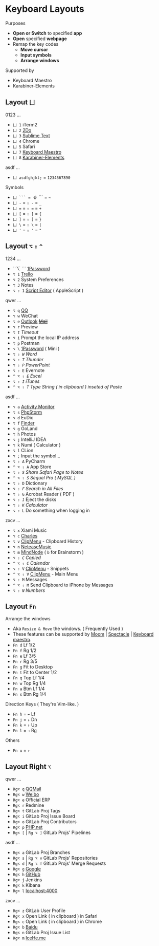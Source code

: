 # Keyboard Layouts

Purposes

* **Open or Switch** to specified **app**
* **Open** specified **webpage**
* Remap the key codes
  * **Move cursor**
  * **Input symbols**
  * **Arrange windows**

Supported by

* Keyboard Maestro
* Karabiner-Elements

## Layout `凵`

0123 …

* `凵 1` iTerm2
* `凵 2` [2Do](keyboard-layouts.md#2Do)
* `凵 3` [Sublime Text](keyboard-layouts.md#Sublime-Text)
* `凵 4` Chrome
* `凵 5` Safari
* `凵 7` [Keyboard Maestro](keyboard-layouts.md#Keyboard-Maestro)
* `凵 8` [Karabiner-Elements](keyboard-layouts.md#Karabiner-Elements)

asdf …

* `凵 asdfghjkl;` = `1234567890`

Symbols

* ``凵 ``` = ``⇧ ``` = `~`
* `凵 -` = `⇧ -` = `_`
* `凵 =` = `⇧ =` = `+`
* `凵 [` = `⇧ [` = `{`
* `凵 ]` = `⇧ ]` = `}`
* `凵 \` = `⇧ \` = `|`
* `凵 '` = `⇧ '` = `"`

## Layout `⌥` `⇧` `^`

1234 …

* ``⌥ ``` [1Password](keyboard-layouts.md#1Password)
* `⌥ 1` [Trello](keyboard-layouts.md#Trello)
* `⌥ 2` System Preferences
* `⌥ 3` Notes
* `⌥ ⇧ 1` [Script Editor](keyboard-layouts.md#Script-Editor) \( AppleScript \)

qwer …

* `⌥ q` [QQ](keyboard-layouts.md#QQ)
* `⌥ w` WeChat
* `⌥ e` [Outlook](keyboard-layouts.md#Outlook) [~~Mail~~](keyboard-layouts.md#Mail)
* `⌥ r` Preview
* _`⌥ t` Timeout_
* `⌥ i` Prompt the local IP address
* `⌥ p` Postman
* `⌥ \` [1Password](keyboard-layouts.md#1Password) \( Mini \)
* _`⌥ ⇧ W` Word_
* _`⌥ ⇧ T` Thunder_
* _`⌥ ⇧ P` PowerPoint_
* `⌥ ⇧ E` Evernote
* _`^ ⌥ ⇧ E` Excel_
* _`⌥ ⇧ I` iTunes_
* _`^ ⌥ ⇧ T` Type String \( in clipboard \) inseted of Paste_

asdf …

* `⌥ a` [Activity Monitor](keyboard-layouts.md#Activity-Monitor)
* `⌥ s` [PhpStorm](keyboard-layouts.md#PhpStorm)
* `⌥ d` EuDic
* `⌥ f` [Finder](keyboard-layouts.md#Finder)
* `⌥ g` GoLand
* `⌥ h` Photos
* `⌥ j` IntelliJ IDEA
* `⌥ k` Numi \( Calculator \)
* `⌥ l` CLion
* `⌥ ;` Input the symbol `…`
* `⌥ ⇧ A` PyCharm
* `^ ⌥ ⇧ A` App Store
* _`⌥ ⇧ S` Share Safari Page to Notes_
* _`^ ⌥ ⇧ S` Sequel Pro \( MySQL \)_
* `⌥ ⇧ D` Dictionary
* _`⌥ ⇧ F` Search in All Files_
* `⌥ ⇧ G` Acrobat Reader \( PDF \)
* `⌥ ⇧ J` Eject the disks
* _`⌥ ⇧ K` Calculator_
* `⌥ ⇧ L` Do something when logging in

zxcv …

* `⌥ x` Xiami Music
* `⌥ c` [Charles](keyboard-layouts.md#Charles)
* `⌥ v` [ClipMenu](keyboard-layouts.md#ClipMenu) - Clipboard History
* `⌥ n` [NeteaseMusic](keyboard-layouts.md#NeteaseMusic)
* `⌥ m` [MindNode](keyboard-layouts.md#MindNode) \( `b` for Brainstorm \)
* _`⌥ ⇧ C` Copied_
* _`^ ⌥ ⇧ C` Calendar_
* `⌥ ⇧ V` [ClipMenu](keyboard-layouts.md#ClipMenu) - Snippets
* `^ ⌥ ⇧ V` [ClipMenu](keyboard-layouts.md#ClipMenu) - Main Menu
* `⌥ ⇧ M` Messages
* `^ ⌥ ⇧ M` Send Clipboard to iPhone by Messages
* _`⌥ ⇧ N` Numbers_

## Layout `Fn`

Arrange the windows

* Aka `Resize & Move` the windows. \( Frequently Used \)
* These features can be supported by [Moom](https://manytricks.com/moom/) \| [Spectacle](https://www.spectacleapp.com/) \| [Keyboard maestro](keyboard-layouts.md#Keyboard-maestro).
* `Fn d` Lf 1/2
* `Fn f` Rg 1/2
* `Fn e` Lf 3/5
* `Fn r` Rg 3/5
* `Fn g` Fit to Desktop
* `Fn t` Fit to Center 1/2
* `Fn q` Top Lf 1/4
* `Fn w` Top Rg 1/4
* `Fn a` Btm Lf 1/4
* `Fn s` Btm Rg 1/4

Direction Keys \( They're Vim-like. \)

* `Fn h` = `←` Lf
* `Fn j` = `↓` Dn
* `Fn k` = `↑` Up
* `Fn l` = `→` Rg

Others

* `Fn u` = `⇪`

## Layout Right `⌥`

qwer …

* `Rg⌥ q` [QQMail](https://mail.qq.com/)
* `Rg⌥ w` [Weibo](https://weibo.com)
* `Rg⌥ e` Official ERP
* `Rg⌥ r` Redmine
* `Rg⌥ t` GitLab Proj Tags
* `Rg⌥ i` GitLab Proj Issue Board
* `Rg⌥ o` GitLab Proj Contributors
* `Rg⌥ p` [PHP.net](http://php.net/)
* `Rg⌥ [` \| `Rg ⌥ ]` GitLab Projs' Pipelines

asdf …

* `Rg⌥ a` GitLab Proj Branches
* `Rg⌥ s` \| `Rg ⌥ v` GitLab Projs' Repositories
* `Rg⌥ d` \| `Rg ⌥ f` GitLab Projs' Merge Requests
* `Rg⌥ g` [Google](https://www.google.com/)
* `Rg⌥ h` [GitHub](https://github.com/IceHe)
* `Rg⌥ j` Jenkins
* `Rg⌥ k` Kibana
* `Rg⌥ l` [localhost:4000](http://127.0.0.1:4000/)

zxcv …

* `Rg⌥ z` GitLab User Profile
* `Rg⌥ x` Open Link \( in clipboard \) in Safari
* `Rg⌥ c` Open Link \( in clipboard \) in Chrome
* `Rg⌥ b` [Baidu](https://www.baidu.com/)
* `Rg⌥ n` GitLab Proj Issue List
* `Rg⌥ m` [IceHe.me](https://icehe.me)


